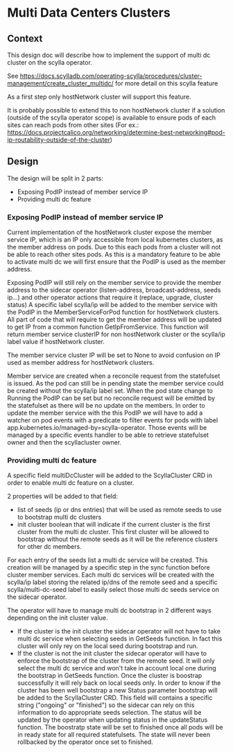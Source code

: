 # Multi Data Centers Clusters

## Context

This design doc will describe how to implement the support of multi dc cluster on the scylla operator.

See https://docs.scylladb.com/operating-scylla/procedures/cluster-management/create_cluster_multidc/ 
for more detail on this scylla feature

As a first step only hostNetwork cluster will support this feature.

It is probably possible to extend this to non hostNetwork cluster if a solution (outside of the scylla operator scope) is available
to ensure pods of each sites can reach pods from other sites (For ex.: https://docs.projectcalico.org/networking/determine-best-networking#pod-ip-routability-outside-of-the-cluster)

## Design

The design will be split in 2 parts:
- Exposing PodIP instead of member service IP
- Providing multi dc feature

### Exposing PodIP instead of member service IP

Current implementation of the hostNetwork cluster expose the member service IP, which is an IP only accessible from local kubernetes clusters, as the member address on pods.
Due to this each pods from a cluster will not be able to reach other sites pods. As this is a mandatory feature to be able to activate multi dc we will first ensure that the PodIP is used as the member address.

Exposing PodIP will still rely on the member service to provide the member address to the sidecar operator (listen-address, broadcast-address, seeds ip...) and other operator actions that require it (replace, upgrade, cluster status)
A specific label scylla/ip will be added to the member service with the PodIP in the MemberServiceForPod function for hostNetwork clusters.
All part of code that will require to get the member address will be updated to get IP from a common function GetIpFromService. This function will return member service clusterIP for non hostNetwork cluster or the scylla/ip label value if hostNetwork cluster.

The member service cluster IP will be set to None to avoid confusion on IP used as member address for hostNetwork clusters.

Member service are created when a reconcile request from the statefulset is issued.
As the pod can still be in pending state the member service could be created without the scylla/ip label set.
When the pod state change to Running the PodIP can be set but no reconcile request will be emitted by the statefulset as there will be no update on the members.
In order to update the member service with the this PodIP we will have to add a watcher on pod events with a predicate to filter events for pods with label app.kubernetes.io/managed-by=scylla-operator.
Those events will be managed by a specific events handler to be able to retrieve statefulset owner and then the scyllacluster owner.


### Providing multi dc feature

A specific field multiDcCluster will be added to the ScyllaCluster CRD in order to enable multi dc feature on a cluster.

2 properties will be added to that field:

- list of seeds (ip or dns entries) that will be used as remote seeds to use to bootstrap multi dc clusters
- init cluster boolean that will indicate if the current cluster is the first cluster from the multi dc cluster. This first cluster will be allowed to bootstrap without the remote seeds as it will be the reference clusters for other dc members.

For each entry of the seeds list a multi dc service will be created.
This creation will be managed by a specific step in the sync function before cluster member services.
Each multi dc services will be created with the scylla/ip label storing the related ip/dns of the remote seed and a specific scylla/multi-dc-seed label to easily select those multi dc seeds service on the sidecar operator.

The operator will have to manage multi dc bootstrap in 2 different ways depending on the init cluster value.

- If the cluster is the init cluster the sidecar operator will not have to take multi dc service when selecting seeds in GetSeeds function. In fact this cluster will only rey on the local seed during bootstrap and run.
- If the cluster is not the init cluster the sidecar operator will have to enforce the bootstrap of the cluster from the remote seed. It will only select the multi dc service and won't take in account local one during the bootstrap in GetSeeds function.
Once the cluster is boostrap successfully it will rely back on local seeds only.
In order to know if the cluster has been well bootstrap a new Status parameter bootstrap will be added to the ScyllaCluster CRD. This field will contains a specific string ("ongoing" or "finished") so the sidecar can rely on this information to do appropriate seeds selection.
The status will be updated by the operator when updating status in the updateStatus function. The boostratp state will be set to finished once all pods will be in ready state for all required statefulsets. The state will never been rollbacked by the operator once set to finished.
